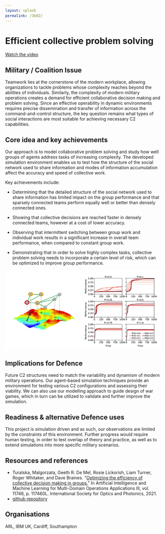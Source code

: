 ```yaml
---
layout: splash
permalink: /3b02/
---
```


# Efficient collective problem solving

[Watch the video](https://ibm.box.com/v/Showcase-3b02-video)

## Military / Coalition Issue
Teamwork lies at the cornerstone of the modern workplace, allowing organizations to tackle problems whose complexity reaches beyond the abilities of individuals. Similarly, the complexity of modern military operations creates a demand for efficient collaborative decision making and problem solving. Since an effective operability in dynamic environments requires precise dissemination and transfer of information across the command-and-control structure, the key question remains what types of social interactions are most suitable for achieving necessary C2 capabilities. 

## Core idea and key achievements
Our approach is to model collaborative problem solving and study how well groups of agents address tasks of increasing complexity. The developed simulation environment enables us to test how the structure of the social network used to share information and modes of information accumulation affect the accuracy and speed of collective work. 

Key achievements include:

*	Determining that the detailed structure of the social network used to share information has limited impact on the group performance and that sparsely connected teams perform equally well or better than densely connected ones.

*	Showing that collective decisions are reached faster in densely connected teams, however at a cost of lower accuracy.

*	Observing that intermittent switching between group work and individual work results in a significant increase in overall team performance, when compared to constant group work.

*	Demonstrating that in order to solve highly complex tasks, collective problem solving needs to incorporate a certain level of risk, which can be optimized to improve group performance.

![image info](/dais/achievements/images/3b02-fig1.png)

## Implications for Defence
Future C2 structures need to match the variability and dynamism of modern military operations. Our agent-based simulation techniques provide an environment for testing various C2 configurations and assessing their viability. We can also use our modelling approach to guide design of war games, which in turn can be utilized to validate and further improve the simulation. 

## Readiness & alternative Defence uses
This project is simulation driven and as such, our observations are limited by the constraints of this environment. Further progress would require human testing, in order to test overlap of theory and practice, as well as to extend simulations into more specific military scenarios. 



<!-- ![image info](/dais/achievements/images/1a02_figure1.jpg) -->

## Resources and references
* Turalska, Malgorzata, Geeth R. De Mel, Rosie Lickorish, Liam Turner, Roger Whitaker, and Dave Braines. "[Optimizing the efficiency of collective decision making in groups.](/doc-6075/)" In Artificial Intelligence and Machine Learning for Multi-Domain Operations Applications III, vol. 11746, p. 117460L. International Society for Optics and Photonics, 2021.
* [github repository](https://github.com/GosiaTR/Teams_of_teams)


## Organisations
ARL, IBM UK, Cardiff, Southampton
